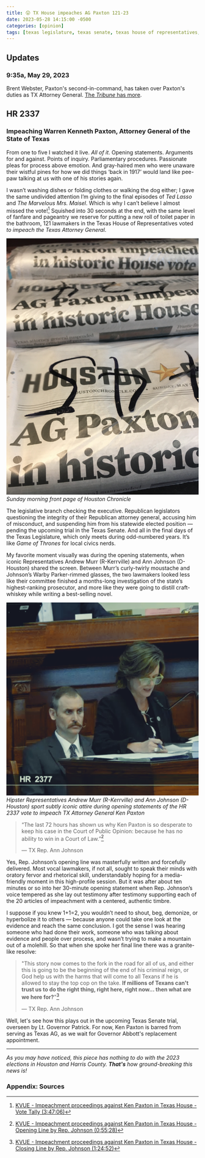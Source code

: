 ```yaml
---
title: 😲 TX House impeaches AG Paxton 121-23
date: 2023-05-28 14:15:00 -0500
categories: [opinion]
tags: [texas legislature, texas senate, texas house of representatives, texas attorney general, ken paxton, nate paul, andrew murr, ann johnson, charlie geren, oscar longoria, david spiller, hr 2377, impeachment]     # TAG names should always be lowercase
---
```


## Updates
### 9:35a, May 29, 2023

Brent Webster, Paxton's second-in-command, has taken over Paxton's duties as TX Attorney General. <a href="https://www.texastribune.org/2023/05/29/paxton-impeachment-brent-webster/" target="_blank">The *Tribune* has more</a>.

## HR 2337
### Impeaching Warren Kenneth Paxton, Attorney General of the State of Texas

From one to five I watched it live. *All of it*. Opening statements. Arguments for and against. Points of inquiry. Parliamentary procedures. Passionate pleas for process above emotion. And gray-haired men who were unaware their wistful pines for how we did things ‘back in 1917’ would land like pee-paw talking at us with one of his stories again.

I wasn’t washing dishes or folding clothes or walking the dog either; I gave the same undivided attention I’m giving to the final episodes of *Ted Lasso* and *The Marvelous Mrs. Maisel*. Which is why I can’t believe I almost missed the vote![^1] Squished into 30 seconds at the end, with the same level of fanfare and pageantry we reserve for putting a new roll of toilet paper in the bathroom, 121 lawmakers in the Texas House of Representatives voted *to impeach the Texas Attorney General*.

![*Houston Chronicle* headline: "AG Paxton impeached in historic House vote"](/assets/img/newspaper.jpg)
_Sunday morning front page of Houston Chronicle_

The legislative branch checking the executive. Republican legislators questioning the integrity of their Republican attorney general, accusing him of misconduct, and suspending him from his statewide elected position — pending the upcoming trial in the Texas Senate. And all in the final days of the Texas Legislature, which only meets during odd-numbered years. It’s like *Game of Thrones* for local civics nerds.

My favorite moment visually was during the opening statements, when iconic Representatives Andrew Murr (R-Kerrville) and Ann Johnson (D-Houston) shared the screen. Between Murr’s curly-twirly moustache and Johnson’s Warby Parker-rimmed glasses, the two lawmakers looked less like their committee finished a months-long investigation of the state’s highest-ranking prosecutor, and more like they were going to distill craft-whiskey while writing a best-selling novel.

![HR 2337 opening statements](/assets/img/hr2337.png)
_Hipster Representatives Andrew Murr (R-Kerrville) and Ann Johnson (D-Houston) sport subtly iconic attire during opening statements of the HR 2337 vote to impeach TX Attorney General Ken Paxton_

> “The last 72 hours has shown us why Ken Paxton is so desperate to keep his case in the Court of Public Opinion: because he has no ability to win in a Court of Law.”[^2]
>
> — TX Rep. Ann Johnson

Yes, Rep. Johnson’s opening line was masterfully written and forcefully delivered. Most vocal lawmakers, if not all, sought to speak their minds with oratory fervor and rhetorical skill, understandably hoping for a media-friendly moment in this high-profile session. But it was after about ten minutes or so into her 30-minute opening statement when Rep. Johnson’s voice tempered as she lay out testimony after testimony supporting each of the 20 articles of impeachment with a centered, authentic timbre.

I suppose if you knew 1+1=2, you wouldn’t need to shout, beg, demonize, or hyperbolize it to others — because anyone could take one look at the evidence and reach the same conclusion. I got the sense I was hearing someone who had done their work, someone who was talking about evidence and people over process, and wasn’t trying to make a mountain out of a molehill. So that when she spoke her final line there was a granite-like resolve:

> "This story now comes to the fork in the road for all of us, and either this is going to be the beginning of the end of his criminal reign, or God help us with the harms that will come to all Texans if he is allowed to stay the top cop on the take. **If millions of Texans can't trust us to do the right thing, right here, right now... then what are we here for?**"[^3]
>
> — TX Rep. Ann Johnson

Well, let's see how this plays out in the upcoming Texas Senate trial, overseen by Lt. Governor Patrick. For now, Ken Paxton is barred from serving as Texas AG, as we wait for Governor Abbott's replacement appointment.

---
*As you may have noticed, this piece has nothing to do with the 2023 elections in Houston and Harris County. **That's** how ground-breaking this news is!*

### Appendix: Sources

[^1]: <a href="https://www.youtube.com/live/fPxTtdof7rY?feature=share&t=13626" target="_blank">KVUE - Impeachment proceedings against Ken Paxton in Texas House - Vote Tally (3:47:06)</a>
[^2]: <a href="https://www.youtube.com/live/fPxTtdof7rY?feature=share&t=3328" target="_blank">KVUE - Impeachment proceedings against Ken Paxton in Texas House - Opening Line by Rep. Johnson (0:55:28)</a>
[^3]: <a href="https://www.youtube.com/live/fPxTtdof7rY?feature=share&t=5092" target="_blank">KVUE - Impeachment proceedings against Ken Paxton in Texas House - Closing Line by Rep. Johnson (1:24:52)</a>